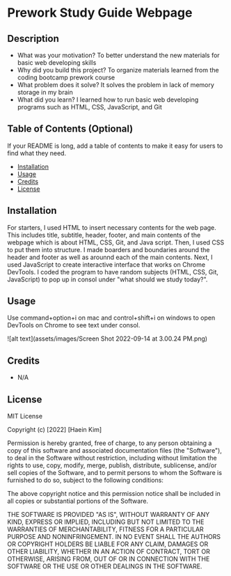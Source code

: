 # Prework Study Guide Webpage
## Description

- What was your motivation? To better understand the new materials for basic web developing skills 
- Why did you build this project? To organize materials learned from the coding bootcamp prework course
- What problem does it solve? It solves the problem in lack of memory storage in my brain
- What did you learn? I learned how to run basic web developing programs such as HTML, CSS, JavaScript, and Git


## Table of Contents (Optional)

If your README is long, add a table of contents to make it easy for users to find what they need.

- [Installation](#installation)
- [Usage](#usage)
- [Credits](#credits)
- [License](#license)

## Installation

For starters, I used HTML to insert necessary contents for the web page. This includes title, subtitle, header, footer, and main contents of the webpage which is about HTML, CSS, Git, and Java script. Then, I used CSS to put them into structure. I made boarders and boundaries around the header and footer as well as arounnd each of the main contents. Next, I used JavaScript to create interactive interface that works on Chrome DevTools. I coded the program to have random subjects (HTML, CSS, Git, JavaScript) to pop up in consol under "what should we study today?". 

## Usage
Use command+option+i on mac and control+shift+i on windows to open DevTools on Chrome to see text under consol.

![alt text](assets/images/Screen Shot 2022-09-14 at 3.00.24 PM.png)


## Credits
- N/A


## License
MIT License

Copyright (c) [2022] [Haein Kim]

Permission is hereby granted, free of charge, to any person obtaining a copy
of this software and associated documentation files (the "Software"), to deal
in the Software without restriction, including without limitation the rights
to use, copy, modify, merge, publish, distribute, sublicense, and/or sell
copies of the Software, and to permit persons to whom the Software is
furnished to do so, subject to the following conditions:

The above copyright notice and this permission notice shall be included in all
copies or substantial portions of the Software.

THE SOFTWARE IS PROVIDED "AS IS", WITHOUT WARRANTY OF ANY KIND, EXPRESS OR
IMPLIED, INCLUDING BUT NOT LIMITED TO THE WARRANTIES OF MERCHANTABILITY,
FITNESS FOR A PARTICULAR PURPOSE AND NONINFRINGEMENT. IN NO EVENT SHALL THE
AUTHORS OR COPYRIGHT HOLDERS BE LIABLE FOR ANY CLAIM, DAMAGES OR OTHER
LIABILITY, WHETHER IN AN ACTION OF CONTRACT, TORT OR OTHERWISE, ARISING FROM,
OUT OF OR IN CONNECTION WITH THE SOFTWARE OR THE USE OR OTHER DEALINGS IN THE
SOFTWARE.


